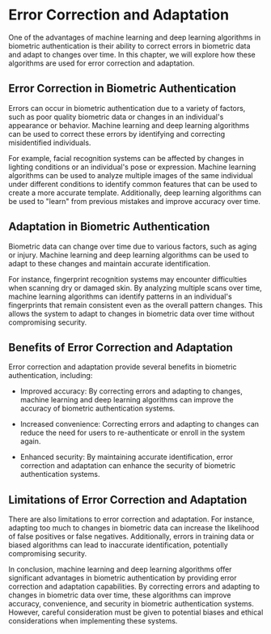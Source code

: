 Error Correction and Adaptation
========================================================================================================

One of the advantages of machine learning and deep learning algorithms in biometric authentication is their ability to correct errors in biometric data and adapt to changes over time. In this chapter, we will explore how these algorithms are used for error correction and adaptation.

Error Correction in Biometric Authentication
--------------------------------------------

Errors can occur in biometric authentication due to a variety of factors, such as poor quality biometric data or changes in an individual's appearance or behavior. Machine learning and deep learning algorithms can be used to correct these errors by identifying and correcting misidentified individuals.

For example, facial recognition systems can be affected by changes in lighting conditions or an individual's pose or expression. Machine learning algorithms can be used to analyze multiple images of the same individual under different conditions to identify common features that can be used to create a more accurate template. Additionally, deep learning algorithms can be used to "learn" from previous mistakes and improve accuracy over time.

Adaptation in Biometric Authentication
--------------------------------------

Biometric data can change over time due to various factors, such as aging or injury. Machine learning and deep learning algorithms can be used to adapt to these changes and maintain accurate identification.

For instance, fingerprint recognition systems may encounter difficulties when scanning dry or damaged skin. By analyzing multiple scans over time, machine learning algorithms can identify patterns in an individual's fingerprints that remain consistent even as the overall pattern changes. This allows the system to adapt to changes in biometric data over time without compromising security.

Benefits of Error Correction and Adaptation
-------------------------------------------

Error correction and adaptation provide several benefits in biometric authentication, including:

* Improved accuracy: By correcting errors and adapting to changes, machine learning and deep learning algorithms can improve the accuracy of biometric authentication systems.

* Increased convenience: Correcting errors and adapting to changes can reduce the need for users to re-authenticate or enroll in the system again.

* Enhanced security: By maintaining accurate identification, error correction and adaptation can enhance the security of biometric authentication systems.

Limitations of Error Correction and Adaptation
----------------------------------------------

There are also limitations to error correction and adaptation. For instance, adapting too much to changes in biometric data can increase the likelihood of false positives or false negatives. Additionally, errors in training data or biased algorithms can lead to inaccurate identification, potentially compromising security.

In conclusion, machine learning and deep learning algorithms offer significant advantages in biometric authentication by providing error correction and adaptation capabilities. By correcting errors and adapting to changes in biometric data over time, these algorithms can improve accuracy, convenience, and security in biometric authentication systems. However, careful consideration must be given to potential biases and ethical considerations when implementing these systems.
